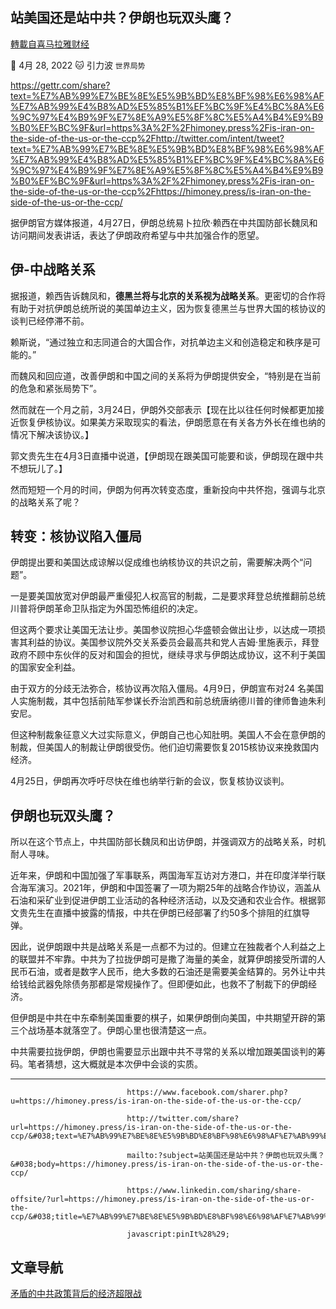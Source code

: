 
## 站美国还是站中共？伊朗也玩双头鹰？
[轉載自喜马拉雅财经](https://himoney.press/is-iran-on-the-side-of-the-us-or-the-ccp/)

:date: 4月 28, 2022 :cat: 引力波 `世界局势` 

https://gettr.com/share?text=%E7%AB%99%E7%BE%8E%E5%9B%BD%E8%BF%98%E6%98%AF%E7%AB%99%E4%B8%AD%E5%85%B1%EF%BC%9F%E4%BC%8A%E6%9C%97%E4%B9%9F%E7%8E%A9%E5%8F%8C%E5%A4%B4%E9%B9%B0%EF%BC%9F&url=https%3A%2F%2Fhimoney.press%2Fis-iran-on-the-side-of-the-us-or-the-ccp%2Fhttp://twitter.com/intent/tweet?text=%E7%AB%99%E7%BE%8E%E5%9B%BD%E8%BF%98%E6%98%AF%E7%AB%99%E4%B8%AD%E5%85%B1%EF%BC%9F%E4%BC%8A%E6%9C%97%E4%B9%9F%E7%8E%A9%E5%8F%8C%E5%A4%B4%E9%B9%B0%EF%BC%9F&url=https%3A%2F%2Fhimoney.press%2Fis-iran-on-the-side-of-the-us-or-the-ccp%2Fhttps://himoney.press/is-iran-on-the-side-of-the-us-or-the-ccp/

据伊朗官方媒体报道，4月27日，伊朗总统易卜拉欣·赖西在中共国防部长魏凤和访问期间发表讲话，表达了伊朗政府希望与中共加强合作的愿望。
    
## 伊-中战略关系
    
据报道，赖西告诉魏凤和，**德黑兰将与北京的关系视为战略关系**。更密切的合作将有助于对抗伊朗总统所说的美国单边主义，因为恢复德黑兰与世界大国的核协议的谈判已经停滞不前。
    
赖斯说，“通过独立和志同道合的大国合作，对抗单边主义和创造稳定和秩序是可能的。”
    
而魏风和回应道，改善伊朗和中国之间的关系将为伊朗提供安全，“特别是在当前的危急和紧张局势下”。
    
然而就在一个月之前，3月24日，伊朗外交部表示【现在比以往任何时候都更加接近恢复伊核协议。如果美方采取现实的看法，伊朗愿意在有关各方外长在维也纳的情况下解决该协议。】
    
郭文贵先生在4月3日直播中说道，【伊朗现在跟美国可能要和谈，伊朗现在跟中共不想玩儿了。】
    
然而短短一个月的时间，伊朗为何再次转变态度，重新投向中共怀抱，强调与北京的战略关系了呢？
    
## 转变：核协议陷入僵局
    
伊朗提出要和美国达成谅解以促成维也纳核协议的共识之前，需要解决两个“问题”。
    
一是要美国放宽对伊朗最严重侵犯人权高官的制裁，二是要求拜登总统推翻前总统川普将伊朗革命卫队指定为外国恐怖组织的决定。
    
但这两个要求让美国无法让步。美国参议院担心华盛顿会做出让步，以达成一项损害其利益的协议。美国参议院外交关系委员会最高共和党人吉姆·里施表示，拜登政府不顾中东伙伴的反对和国会的担忧，继续寻求与伊朗达成协议，这不利于美国的国家安全利益。
    
由于双方的分歧无法弥合，核协议再次陷入僵局。4月9日，伊朗宣布对24 名美国人实施制裁，其中包括前陆军参谋长乔治凯西和前总统唐纳德川普的律师鲁迪朱利安尼。
    
但这种制裁象征意义大过实际意义，伊朗自己也心知肚明。美国人不会在意伊朗的制裁，但美国人的制裁让伊朗很受伤。他们迫切需要恢复2015核协议来挽救国内经济。
    
4月25日，伊朗再次呼吁尽快在维也纳举行新的会议，恢复核协议谈判。
    
## 伊朗也玩双头鹰？
    
所以在这个节点上，中共国防部长魏凤和出访伊朗，并强调双方的战略关系，时机耐人寻味。
    
近年来，伊朗和中国加强了军事联系，两国海军互访对方港口，并在印度洋举行联合海军演习。2021年，伊朗和中国签署了一项为期25年的战略合作协议，涵盖从石油和采矿业到促进伊朗工业活动的各种经济活动，以及交通和农业合作。根据郭文贵先生在直播中披露的情报，中共在伊朗已经部署了约50多个排阻的红旗导弹。
    
因此，说伊朗跟中共是战略关系是一点都不为过的。但建立在独裁者个人利益之上的联盟并不牢靠。中共为了拉拢伊朗可是撒了海量的美金，就算伊朗接受所谓的人民币石油，或者是数字人民币，绝大多数的石油还是需要美金结算的。另外让中共给钱给武器免除债务那都是常规操作了。但即便如此，也救不了制裁下的伊朗经济。
    
但伊朗是中共在中东牵制美国重要的棋子，如果伊朗倒向美国，中共期望开辟的第三个战场基本就落空了。伊朗心里也很清楚这一点。
    
中共需要拉拢伊朗，伊朗也需要显示出跟中共不寻常的关系以增加跟美国谈判的筹码。笔者猜想，这大概就是本次伊中会谈的实质。
    
* * *

                              https://www.facebook.com/sharer.php?u=https://himoney.press/is-iran-on-the-side-of-the-us-or-the-ccp/

                              http://twitter.com/share?url=https://himoney.press/is-iran-on-the-side-of-the-us-or-the-ccp/&#038;text=%E7%AB%99%E7%BE%8E%E5%9B%BD%E8%BF%98%E6%98%AF%E7%AB%99%E4%B8%AD%E5%85%B1%EF%BC%9F%E4%BC%8A%E6%9C%97%E4%B9%9F%E7%8E%A9%E5%8F%8C%E5%A4%B4%E9%B9%B0%EF%BC%9F
            
                              mailto:?subject=站美国还是站中共？伊朗也玩双头鹰？&#038;body=https://himoney.press/is-iran-on-the-side-of-the-us-or-the-ccp/

                              https://www.linkedin.com/sharing/share-offsite/?url=https://himoney.press/is-iran-on-the-side-of-the-us-or-the-ccp/&#038;title=%E7%AB%99%E7%BE%8E%E5%9B%BD%E8%BF%98%E6%98%AF%E7%AB%99%E4%B8%AD%E5%85%B1%EF%BC%9F%E4%BC%8A%E6%9C%97%E4%B9%9F%E7%8E%A9%E5%8F%8C%E5%A4%B4%E9%B9%B0%EF%BC%9F

                              javascript:pinIt%28%29;    

                 	
## 文章导航
	
[矛盾的中共政策背后的经济超限战](https://himoney.press/ccp-cant-stop-self-made-chinese-market-from-collapsing/)
